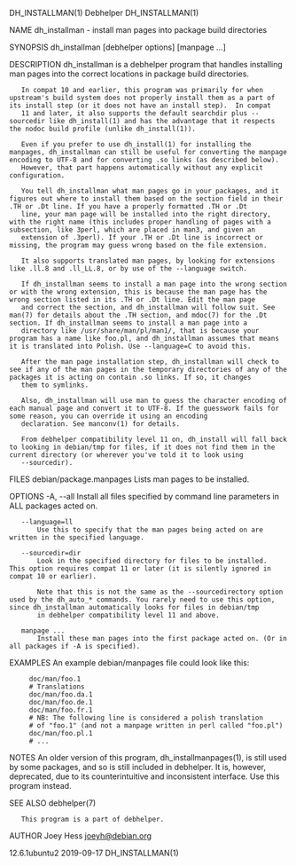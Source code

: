 DH_INSTALLMAN(1)                                                                                  Debhelper                                                                                  DH_INSTALLMAN(1)

NAME
       dh_installman - install man pages into package build directories

SYNOPSIS
       dh_installman [debhelper options] [manpage ...]

DESCRIPTION
       dh_installman is a debhelper program that handles installing man pages into the correct locations in package build directories.

       In compat 10 and earlier, this program was primarily for when upstream's build system does not properly install them as a part of its install step (or it does not have an install step).  In compat
       11 and later, it also supports the default searchdir plus --sourcedir like dh_install(1) and has the advantage that it respects the nodoc build profile (unlike dh_install(1)).

       Even if you prefer to use dh_install(1) for installing the manpages, dh_installman can still be useful for converting the manpage encoding to UTF-8 and for converting .so links (as described below).
       However, that part happens automatically without any explicit configuration.

       You tell dh_installman what man pages go in your packages, and it figures out where to install them based on the section field in their .TH or .Dt line. If you have a properly formatted .TH or .Dt
       line, your man page will be installed into the right directory, with the right name (this includes proper handling of pages with a subsection, like 3perl, which are placed in man3, and given an
       extension of .3perl). If your .TH or .Dt line is incorrect or missing, the program may guess wrong based on the file extension.

       It also supports translated man pages, by looking for extensions like .ll.8 and .ll_LL.8, or by use of the --language switch.

       If dh_installman seems to install a man page into the wrong section or with the wrong extension, this is because the man page has the wrong section listed in its .TH or .Dt line. Edit the man page
       and correct the section, and dh_installman will follow suit. See man(7) for details about the .TH section, and mdoc(7) for the .Dt section. If dh_installman seems to install a man page into a
       directory like /usr/share/man/pl/man1/, that is because your program has a name like foo.pl, and dh_installman assumes that means it is translated into Polish. Use --language=C to avoid this.

       After the man page installation step, dh_installman will check to see if any of the man pages in the temporary directories of any of the packages it is acting on contain .so links. If so, it changes
       them to symlinks.

       Also, dh_installman will use man to guess the character encoding of each manual page and convert it to UTF-8. If the guesswork fails for some reason, you can override it using an encoding
       declaration. See manconv(1) for details.

       From debhelper compatibility level 11 on, dh_install will fall back to looking in debian/tmp for files, if it does not find them in the current directory (or wherever you've told it to look using
       --sourcedir).

FILES
       debian/package.manpages
           Lists man pages to be installed.

OPTIONS
       -A, --all
           Install all files specified by command line parameters in ALL packages acted on.

       --language=ll
           Use this to specify that the man pages being acted on are written in the specified language.

       --sourcedir=dir
           Look in the specified directory for files to be installed.  This option requires compat 11 or later (it is silently ignored in compat 10 or earlier).

           Note that this is not the same as the --sourcedirectory option used by the dh_auto_* commands. You rarely need to use this option, since dh_installman automatically looks for files in debian/tmp
           in debhelper compatibility level 11 and above.

       manpage ...
           Install these man pages into the first package acted on. (Or in all packages if -A is specified).

EXAMPLES
       An example debian/manpages file could look like this:

         doc/man/foo.1
         # Translations
         doc/man/foo.da.1
         doc/man/foo.de.1
         doc/man/foo.fr.1
         # NB: The following line is considered a polish translation
         # of "foo.1" (and not a manpage written in perl called "foo.pl")
         doc/man/foo.pl.1
         # ...

NOTES
       An older version of this program, dh_installmanpages(1), is still used by some packages, and so is still included in debhelper.  It is, however, deprecated, due to its counterintuitive and
       inconsistent interface. Use this program instead.

SEE ALSO
       debhelper(7)

       This program is a part of debhelper.

AUTHOR
       Joey Hess <joeyh@debian.org>

12.6.1ubuntu2                                                                                     2019-09-17                                                                                 DH_INSTALLMAN(1)
